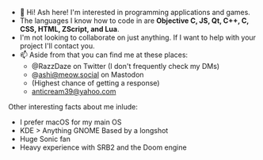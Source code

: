 - 👋 Hi! Ash here! I'm interested in programming applications and games.
- The languages I know how to code in are **Objective C, JS, Qt, C++, C, CSS, HTML, ZScript, and Lua**.
- I'm not looking to collaborate on just anything. If I want to help with your project I'll contact you.
- 📫 Aside from that you can find me at these places:
  - @RazzDaze on Twitter (I don't frequently check my DMs)
  - @ashi@meow.social on Mastodon
  - <insert untypable discord tag> (Highest chance of getting a response)
  - anticream39@yahoo.com

Other interesting facts about me inlude:
  - I prefer macOS for my main OS
  - KDE > Anything GNOME Based by a longshot
  - Huge Sonic fan
  - Heavy experience with SRB2 and the Doom engine
  
<!---
ashifolfi/ashifolfi is a ✨ special ✨ repository because its `README.md` (this file) appears on your GitHub profile.
You can click the Preview link to take a look at your changes.
--->
